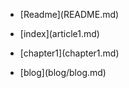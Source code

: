 * \[Readme\]\(README.md\)

* \[index\]\(article1.md\)

* \[chapter1\]\(chapter1.md\)

* \[blog\]\(blog/blog.md\)



